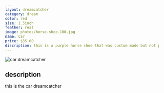 ```yaml
---
layout: dreamcatcher
category: dream
color: red
size: 1.5inch
feather: real
image: photos/horse-shoe-100.jpg
name: Car
price: $35.00
discription: this is a purple horse shoe that was custom made but not picked up 
---
```


![ car dreamcatcher ]({{site.baseurl}}/images/horse-shoe-100.jpg)

## description

this is the car dreamcatcher
